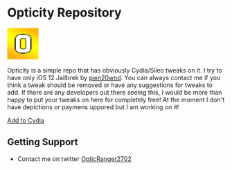 # Opticity Repository

![Opticity Icon](https://raw.githubusercontent.com/Cvenos/opticity/master/CydiaIcon.png)

Opticity is a simple repo that has obviously Cydia/Sileo tweaks on it. I try to have only iOS 12 Jailbrek by [pwn20wnd](https://twitter.com/Pwn20wnd). You can always contact me if you think a tweak should be removed or have any suggestions for tweaks to add. If there are any developers out there seeing this, I would be more than happy to put your tweaks on here for completely free! At the moment I don't have depictions or paymens uppored but I am working on it!



[Add to Cydia](cydia://url/https://cydia.saurik.com/api/share#?source=https://cvenos.github.io/opticity/)

## Getting Support
* Contact me on twitter [OpticRanger2702](https://twitter.com/opticranger2702)
